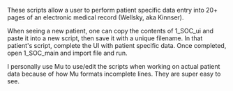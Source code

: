 These scripts allow a user to perform patient specific data entry into 20+ pages of an electronic medical record (Wellsky, aka Kinnser).

When seeing a new patient, one can copy the contents of 1_SOC_ui and paste it into a new script, then save it with a unique filename. In that patient's script, complete the UI with patient specific data. Once completed, open 1_SOC_main and import file and run.

I personally use Mu to use/edit the scripts when working on actual patient data because of how Mu formats incomplete lines. They are super easy to see.
